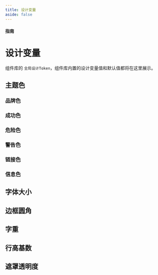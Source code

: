 ```yaml
---
title: 设计变量
aside: false
---
```


#### <span class="text-lg text-gray-500 font-normal">指南</span>

<!-- [[toc]] -->


# 设计变量
组件库的 `全局设计Token`，组件库内置的设计变量值和默认值都将在这里展示。

<!-- --- -->

<!-- <div class="flex justify-end">
    <ChangeMode />
</div> -->

<!-- <TokenColors /> -->
## 主题色
### 品牌色
<TokenColors />

### 成功色
<TokenColors theme="success" />

### 危险色
<TokenColors theme="danger" />

### 警告色
<TokenColors theme="warning" />

### 链接色
<TokenColors theme="link" />

### 信息色
<TokenColors theme="info" />

## 字体大小
<TokenSize />

## 边框圆角
<TokenRadius />

## 字重
<TokenWeight />

## 行高基数
<TokenLeading />

## 遮罩透明度
<TokenShade />

<!-- ### 品牌色 -->

<!-- ### 成功色
<TokenColors theme="success" />

### 危险色
<TokenColors theme="danger" />

### 警告色
<TokenColors theme="warning" />

### 链接色
<TokenColors theme="link" />

### 信息色
<TokenColors theme="info" /> -->
